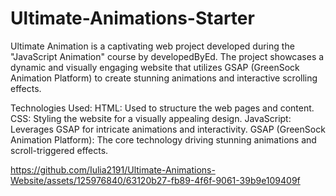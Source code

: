 # Ultimate-Animations-Starter
Ultimate Animation is a captivating web project developed during the "JavaScript Animation" course by developedByEd. The project showcases a dynamic and visually engaging website that utilizes GSAP (GreenSock Animation Platform) to create stunning animations and interactive scrolling effects.

Technologies Used:
HTML: Used to structure the web pages and content.
CSS: Styling the website for a visually appealing design.
JavaScript: Leverages GSAP for intricate animations and interactivity.
GSAP (GreenSock Animation Platform): The core technology driving stunning animations and scroll-triggered effects.


https://github.com/Iulia2191/Ultimate-Animations-Website/assets/125976840/63120b27-fb89-4f6f-9061-39b9e109409f



